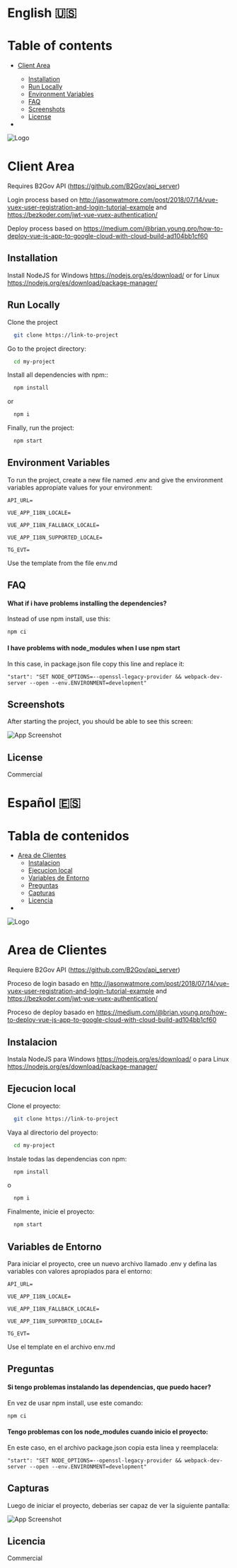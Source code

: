
# English 🇺🇸
# Table of contents

- [Client Area](#client-area)
  - [Installation](#installation)
  - [Run Locally](#run-locally)
  - [Environment Variables](#environment-variables)
  - [FAQ](#faq)
  - [Screenshots](#screenshots)
  - [License](#license)

-
![Logo](https://b2gov.com/wp-content/uploads/2020/11/Original-sin-fondo.png)

# Client Area

Requires B2Gov API (https://github.com/B2Gov/api_server)

Login process based on http://jasonwatmore.com/post/2018/07/14/vue-vuex-user-registration-and-login-tutorial-example and https://bezkoder.com/jwt-vue-vuex-authentication/

Deploy process based on https://medium.com/@brian.young.pro/how-to-deploy-vue-js-app-to-google-cloud-with-cloud-build-ad104bb1cf60
## Installation

Install NodeJS for Windows https://nodejs.org/es/download/
or for Linux https://nodejs.org/es/download/package-manager/
    
## Run Locally

Clone the project

```bash
  git clone https://link-to-project
```

Go to the project directory:

```bash
  cd my-project
```

Install all dependencies with npm::

```bash
  npm install
```
or
```bash
  npm i
```

Finally, run the project:

```bash
  npm start
```


## Environment Variables

To run the project, create a new file named .env and give the environment variables appropiate values for your environment:

`API_URL=`

`VUE_APP_I18N_LOCALE=`

`VUE_APP_I18N_FALLBACK_LOCALE=`

`VUE_APP_I18N_SUPPORTED_LOCALE=`

`TG_EVT=`

Use the template from the file env.md
## FAQ

#### What if i have problems installing the dependencies?

Instead of use npm install, use this:
```bash
npm ci
``` 


#### I have problems with node_modules when I use npm start

In this case, in package.json file copy this line and replace it:

```
"start": "SET NODE_OPTIONS=--openssl-legacy-provider && webpack-dev-server --open --env.ENVIRONMENT=development"
```


## Screenshots

After starting the project, you should be able to see this screen:

![App Screenshot](https://i.postimg.cc/nz0Q1Gry/Captura.png)


## License

Commercial


# Español 🇪🇸
# Tabla de contenidos
- [Area de Clientes](#area-de-clientes)
  - [Instalacion](#instalacion)
  - [Ejecucion local](#ejecucion-local)
  - [Variables de Entorno](#variables-de-entorno)
  - [Preguntas](#preguntas)
  - [Capturas](#capturas)
  - [Licencia](#licencia)
-
![Logo](https://b2gov.com/wp-content/uploads/2020/11/Original-sin-fondo.png)
# Area de Clientes

Requiere B2Gov API (https://github.com/B2Gov/api_server)

Proceso de login basado en http://jasonwatmore.com/post/2018/07/14/vue-vuex-user-registration-and-login-tutorial-example and https://bezkoder.com/jwt-vue-vuex-authentication/

Proceso de deploy basado en https://medium.com/@brian.young.pro/how-to-deploy-vue-js-app-to-google-cloud-with-cloud-build-ad104bb1cf60
## Instalacion

Instala NodeJS para Windows https://nodejs.org/es/download/
o para Linux https://nodejs.org/es/download/package-manager/
## Ejecucion local

Clone el proyecto:

```bash
  git clone https://link-to-project
```

Vaya al directorio del proyecto:

```bash
  cd my-project
```

Instale todas las dependencias con npm:

```bash
  npm install
```
o
```bash
  npm i
```

Finalmente, inicie el proyecto:

```bash
  npm start
```
## Variables de Entorno

Para iniciar el proyecto, cree un nuevo archivo llamado .env y defina las variables con valores apropiados para el entorno:

`API_URL=`

`VUE_APP_I18N_LOCALE=`

`VUE_APP_I18N_FALLBACK_LOCALE=`

`VUE_APP_I18N_SUPPORTED_LOCALE=`

`TG_EVT=`

Use el template en el archivo env.md
## Preguntas

#### Si tengo problemas instalando las dependencias, que puedo hacer?

En vez de usar npm install, use este comando:
```bash
npm ci
``` 


#### Tengo problemas con los node_modules cuando inicio el proyecto:

En este caso, en el archivo package.json copia esta linea y reemplacela:

```
"start": "SET NODE_OPTIONS=--openssl-legacy-provider && webpack-dev-server --open --env.ENVIRONMENT=development"
```
## Capturas

Luego de iniciar el proyecto, deberias ser capaz de ver la siguiente pantalla:

![App Screenshot](https://i.postimg.cc/nz0Q1Gry/Captura.png)

## Licencia

Commercial
